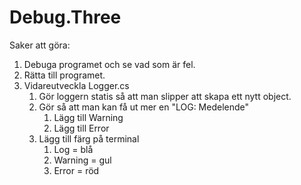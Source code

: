 # Debug.Three

Saker att göra:

1. Debuga programet och se vad som är fel.
1. Rätta till programet.
1. Vidareutveckla Logger.cs
    1. Gör loggern statis så att man slipper att skapa ett nytt object.
    1. Gör så att man kan få ut mer en "LOG: Medelende"
       1. Lägg till Warning
       1. Lägg till Error
    1. Lägg till färg på terminal
       1. Log = blå
       1. Warning = gul
       1. Error = röd
